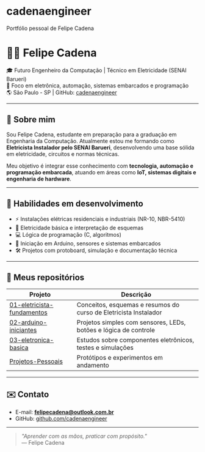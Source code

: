 # cadenaengineer
Portfólio pessoal de Felipe Cadena
# 👨‍💻 Felipe Cadena

🎓 Futuro Engenheiro da Computação | Técnico em Eletricidade (SENAI Barueri)  
🔧 Foco em eletrônica, automação, sistemas embarcados e programação  
🌎 São Paulo - SP | GitHub: [cadenaengineer](https://github.com/cadenaengineer)

---

## 🚀 Sobre mim

Sou Felipe Cadena, estudante em preparação para a graduação em Engenharia da Computação. Atualmente estou me formando como **Eletricista Instalador pelo SENAI Barueri**, desenvolvendo uma base sólida em eletricidade, circuitos e normas técnicas.

Meu objetivo é integrar esse conhecimento com **tecnologia, automação e programação embarcada**, atuando em áreas como **IoT, sistemas digitais e engenharia de hardware**.

---

## 🧠 Habilidades em desenvolvimento

- ⚡ Instalações elétricas residenciais e industriais (NR-10, NBR-5410)
- 🔌 Eletricidade básica e interpretação de esquemas
- 💻 Lógica de programação (C, algoritmos)
- 🧠 Iniciação em Arduino, sensores e sistemas embarcados
- 🛠 Projetos com protoboard, simulação e documentação técnica

---

## 📂 Meus repositórios

| Projeto                          | Descrição                                                       |
|----------------------------------|------------------------------------------------------------------|
| [01-eletricista-fundamentos](https://github.com/cadenaengineer/01-eletricista-fundamentos) | Conceitos, esquemas e resumos do curso de Eletricista Instalador |
| [02-arduino-iniciantes](https://github.com/cadenaengineer/02-arduino-iniciantes)          | Projetos simples com sensores, LEDs, botões e lógica de controle |
| [03-eletronica-basica](https://github.com/cadenaengineer/03-eletronica-basica)            | Estudos sobre componentes eletrônicos, testes e simulações       |
| [Projetos-Pessoais](https://github.com/cadenaengineer/Projetos-Pessoais)                  | Protótipos e experimentos em andamento                           |

---

## ✉️ Contato

- E-mail: **felipecadena@outlook.com.br**  
- GitHub: [github.com/cadenaengineer](https://github.com/cadenaengineer)

---

> _"Aprender com as mãos, praticar com propósito."_  
> — Felipe Cadena

